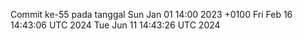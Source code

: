 Commit ke-55 pada tanggal Sun Jan 01 14:00 2023 +0100
Fri Feb 16 14:43:06 UTC 2024
Tue Jun 11 14:43:26 UTC 2024
